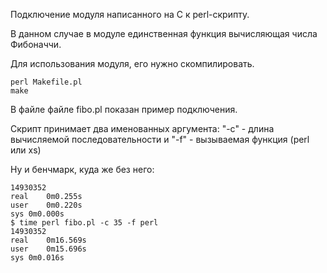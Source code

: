 Подключение модуля написанного на C к perl-скрипту.

В данном случае в модуле единственная функция вычисляющая числа Фибоначчи.

Для использования модуля, его нужно скомпилировать.

```cd Fibo
perl Makefile.pl
make
```

В файле файле fibo.pl показан пример подключения. 

Скрипт принимает два именованных аргумента:
"-c" - длина вычисляемой последовательности и
"-f" - вызываемая функция (perl или xs)

Ну и бенчмарк, куда же без него:

```$ time perl fibo.pl -c 35 -f xs
14930352
real	0m0.255s
user	0m0.220s
sys	0m0.000s
$ time perl fibo.pl -c 35 -f perl
14930352
real	0m16.569s
user	0m15.696s
sys	0m0.016s
```
